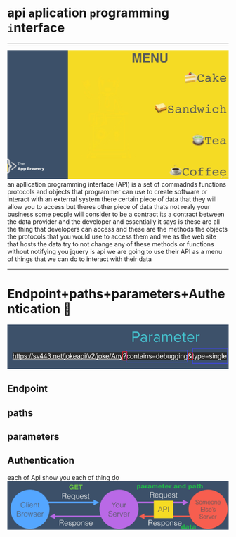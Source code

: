# api `a`plication   `p`rogramming `i`nterface

---
![menu](https://raw.githubusercontent.com/wer340/javaScript/main/API/images/grasp_API2.png)
an apllication programming interface (API) is a set of commadnds functions
protocols and objects that programmer can use to create software or interact
with an external system
there certain piece of data that they will allow you to access
but theres other piece of data thats not realy your business
some people will consider to be a contract its a contract between the data 
provider and the developer and essentially it says is these are all the thing
that developers can access and these are the methods the objects the protocols
that you would use to access them and we as the web site that hosts the data 
try to not change any of these methods or functions without notifying you
jquery is api
we are going to use their API as a menu of things that we can do to interact
with their data

---
# Endpoint+paths+parameters+Authentication  💢
![four](https://raw.githubusercontent.com/wer340/javaScript/main/API/images/api_four2.png)
## Endpoint
## paths
## parameters
## Authentication
each of Api show you each of thing do
![api](https://raw.githubusercontent.com/wer340/javaScript/main/API/images/mechanizm_API.png)
